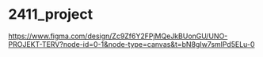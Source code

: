 # 2411_project
https://www.figma.com/design/Zc9Zf6Y2FPjMQeJkBUonGU/UNO-PROJEKT-TERV?node-id=0-1&node-type=canvas&t=bN8gIw7smlPd5ELu-0